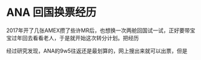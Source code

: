 # ANA 回国换票经历

2017年开了几张AMEX攒了些许MR后，也想换一次两舱回国试一试，正好要带宝宝过年回去看看老人，于是就开始这次转分计划。把经历

经过研究发现，ANA的9w5往返还是最划算的，网上搜出来就可以出票，但是
